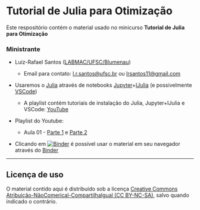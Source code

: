 #  Tutorial de Julia para Otimização

Este respositório contém o material usado no minicurso **Tutorial de Julia para Otimização**

### Ministrante
- Luiz-Rafael Santos ([LABMAC/UFSC/Blumenau](http://labmac.mat.blumenau.ufsc.br))
    * Email para contato: [l.r.santos@ufsc.br](mailto:l.r.santos@ufsc.br) ou [lrsantos11@gmail.com](mailto:lrsantos11@ufsc.br)

- Usaremos o [Julia](https://www.julialang.org)  através de notebooks [Jupyter](https://jupyter.org/)+[IJulia](https://github.com/JuliaLang/IJulia.jl) (e possivelmente [VSCode](https://www.julia-vscode.org/))
    * A playlist contém tutoriais de instalação do Julia, Jupyter+IJulia e VSCode: [YouTube](https://youtube.com/playlist?list=PLIFgJAiAvzyFlCskAMgMFEtRWIY5OaNt_)

- Playlist do Youtube: 
    * Aula 01 - [Parte 1](https://youtu.be/bDSrUSVXx3g) e [Parte 2](https://youtu.be/fbDVVxUQoIU)

- Clicando em [![Binder](https://mybinder.org/badge_logo.svg)](https://mybinder.org/v2/gh/lrsantos11/Tutorial-Julia-Opt/main) é possível usar o material em seu navegador através do [Binder](https://mybinder.org)

--- 
## Licença de uso

O material contido aqui é distribuído sob a licença [Creative Commons Atribuição-NãoComerical-CompartilhaIgual (CC BY-NC-SA)](https://creativecommons.org/licenses/by-nc-sa/4.0), salvo quando indicado o contrário.
